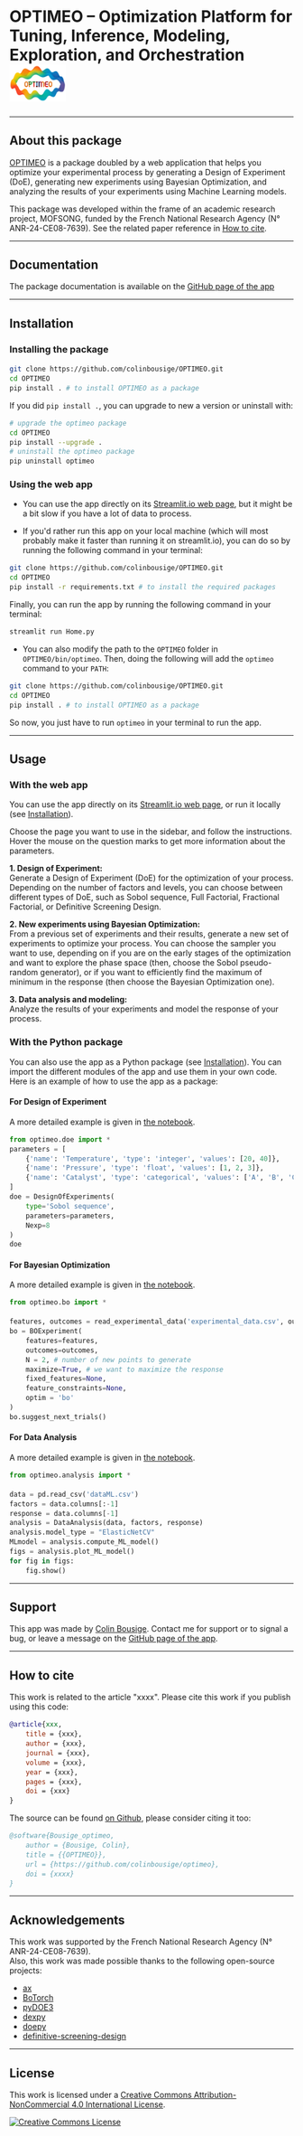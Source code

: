 # OPTIMEO – Optimization Platform for Tuning, Inference, Modeling, Exploration, and Orchestration <img src="ressources/logo.png" width="100"/>

---

## About this package

[OPTIMEO](https://optimeo.streamlit.app/) is a package doubled by a web application that helps you optimize your experimental process by generating a Design of Experiment (DoE), generating new experiments using Bayesian Optimization, and analyzing the results of your experiments using Machine Learning models.

This package was developed within the frame of an academic research project, MOFSONG, funded by the French National Research Agency (N° ANR-24-CE08-7639). See the related paper reference in [How to cite](#how-to-cite).

---

## Documentation

The package documentation is available on the [GitHub page of the app](https://colinbousige.github.io/OPTIMEO/optimeo.html)

---

## Installation

### Installing the package

```bash
git clone https://github.com/colinbousige/OPTIMEO.git
cd OPTIMEO
pip install . # to install OPTIMEO as a package
```

If you did `pip install .`, you can upgrade to new a version or uninstall with:

```bash
# upgrade the optimeo package
cd OPTIMEO
pip install --upgrade .
# uninstall the optimeo package
pip uninstall optimeo
```

### Using the web app

- You can use the app directly on its [Streamlit.io web page](https://optimeo.streamlit.app/), but it might be a bit slow if you have a lot of data to process. 

- If you'd rather run this app on your local machine (which will most probably make it faster than running it on streamlit.io), you can do so by running the following command in your terminal:

```bash
git clone https://github.com/colinbousige/OPTIMEO.git
cd OPTIMEO
pip install -r requirements.txt # to install the required packages
```

Finally, you can run the app by running the following command in your terminal:

```bash
streamlit run Home.py
```

- You can also modify the path to the `OPTIMEO` folder in `OPTIMEO/bin/optimeo`. Then, doing the following will add the `optimeo` command to your `PATH`:

```bash
git clone https://github.com/colinbousige/OPTIMEO.git
cd OPTIMEO
pip install . # to install OPTIMEO as a package
```

So now, you just have to run `optimeo` in your terminal to run the app.

---

## Usage

### With the web app

You can use the app directly on its [Streamlit.io web page](https://optimeo.streamlit.app/), or run it locally (see [Installation](#installation)).

Choose the page you want to use in the sidebar, and follow the instructions. Hover the mouse on the question marks to get more information about the parameters.

**1. Design of Experiment:**  
Generate a Design of Experiment (DoE) for the optimization of your process. Depending on the number of factors and levels, you can choose between different types of DoE, such as Sobol sequence, Full Factorial, Fractional Factorial, or Definitive Screening Design.

**2. New experiments using Bayesian Optimization:**  
From a previous set of experiments and their results, generate a new set of experiments to optimize your process. You can choose the sampler you want to use, depending on if you are on the early stages of the optimization and want to explore the phase space (then, choose the Sobol pseudo-random generator), or if you want to efficiently find the maximum of minimum in the response (then choose the Bayesian Optimization one).  

**3. Data analysis and modeling:**  
Analyze the results of your experiments and model the response of your process.

### With the Python package

You can also use the app as a Python package (see [Installation](#installation)). You can import the different modules of the app and use them in your own code. Here is an example of how to use the app as a package:

#### For Design of Experiment

A more detailed example is given in [the notebook](https://github.com/colinbousige/OPTIMEO/blob/main/notebooks/doe.ipynb).

```python
from optimeo.doe import * 
parameters = [
    {'name': 'Temperature', 'type': 'integer', 'values': [20, 40]},
    {'name': 'Pressure', 'type': 'float', 'values': [1, 2, 3]},
    {'name': 'Catalyst', 'type': 'categorical', 'values': ['A', 'B', 'C']}
]
doe = DesignOfExperiments(
    type='Sobol sequence',
    parameters=parameters,
    Nexp=8
)
doe
```

#### For Bayesian Optimization

A more detailed example is given in [the notebook](https://github.com/colinbousige/OPTIMEO/blob/main/notebooks/bo.ipynb).

```python
from optimeo.bo import * 

features, outcomes = read_experimental_data('experimental_data.csv', out_pos=[-1])
bo = BOExperiment(
    features=features, 
    outcomes=outcomes,
    N = 2, # number of new points to generate
    maximize=True, # we want to maximize the response
    fixed_features=None, 
    feature_constraints=None, 
    optim = 'bo'
)
bo.suggest_next_trials()
```

#### For Data Analysis

A more detailed example is given in [the notebook](https://github.com/colinbousige/OPTIMEO/blob/main/notebooks/MLanalysis.ipynb).

```python
from optimeo.analysis import * 

data = pd.read_csv('dataML.csv')
factors = data.columns[:-1]
response = data.columns[-1]
analysis = DataAnalysis(data, factors, response)
analysis.model_type = "ElasticNetCV"
MLmodel = analysis.compute_ML_model()
figs = analysis.plot_ML_model()
for fig in figs:
    fig.show()
```



---

## Support

This app was made by [Colin Bousige](mailto:colin.bousige@cnrs.fr). Contact me for support or to signal a bug, or leave a message on the [GitHub page of the app](https://github.com/colinbousige/OPTIMEO).

---

## How to cite

This work is related to the article "xxxx". Please cite this work if you publish using this code:

```bibtex
@article{xxx,
    title = {xxx},
    author = {xxx},
    journal = {xxx},
    volume = {xxx},
    year = {xxx},
    pages = {xxx},
    doi = {xxx}
}
```

The source can be found [on Github](https://github.com/colinbousige/optimeo), please consider citing it too:

```bibtex
@software{Bousige_optimeo,
    author = {Bousige, Colin},
    title = {{OPTIMEO}},
    url = {https://github.com/colinbousige/optimeo},
    doi = {xxxx}
}
```

---

## Acknowledgements

This work was supported by the French National Research Agency (N° ANR-24-CE08-7639).  
Also, this work was made possible thanks to the following open-source projects:

- [ax](https://ax.dev/)
- [BoTorch](https://botorch.org/)
- [pyDOE3](https://github.com/relf/pyDOE3)
- [dexpy](https://statease.github.io/dexpy/)
- [doepy](https://doepy.readthedocs.io/en/latest/)
- [definitive-screening-design](https://pypi.org/project/definitive-screening-design/)

---

## License

This work is licensed under a <a rel="license" href="http://creativecommons.org/licenses/by-nc/4.0/">Creative Commons Attribution-NonCommercial 4.0 International License</a>.

<a rel="license" href="http://creativecommons.org/licenses/by-nc/4.0/"><img alt="Creative Commons License" style="border-width:0" src="https://i.creativecommons.org/l/by-nc/4.0/88x31.png" /></a>

